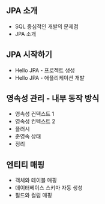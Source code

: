 ## JPA 소개

- SQL 중심적인 개발의 문제점
- JPA 소개

## JPA 시작하기

- Hello JPA - 프로젝트 생성
- Hello JPA - 애플리케이션 개발

## 영속성 관리 - 내부 동작 방식

- 영속성 컨텍스트 1
- 영속성 컨텍스트 2
- 플러시
- 준영속 상태
- 정리

## 엔티티 매핑

- 객체와 테이블 매핑
- 데이터베이스 스키마 자동 생성
- 필드와 컬럼 매핑
